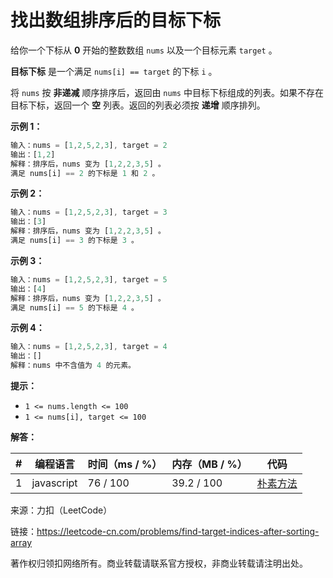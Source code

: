 # 找出数组排序后的目标下标

给你一个下标从 **0** 开始的整数数组 `nums` 以及一个目标元素 `target` 。

**目标下标** 是一个满足 `nums[i] == target` 的下标 `i` 。

将 `nums` 按 **非递减** 顺序排序后，返回由 `nums` 中目标下标组成的列表。如果不存在目标下标，返回一个 **空** 列表。返回的列表必须按 **递增** 顺序排列。

**示例 1：**

``` javascript
输入：nums = [1,2,5,2,3], target = 2
输出：[1,2]
解释：排序后，nums 变为 [1,2,2,3,5] 。
满足 nums[i] == 2 的下标是 1 和 2 。
```

**示例 2：**

``` javascript
输入：nums = [1,2,5,2,3], target = 3
输出：[3]
解释：排序后，nums 变为 [1,2,2,3,5] 。
满足 nums[i] == 3 的下标是 3 。
```

**示例 3：**

``` javascript
输入：nums = [1,2,5,2,3], target = 5
输出：[4]
解释：排序后，nums 变为 [1,2,2,3,5] 。
满足 nums[i] == 5 的下标是 4 。
```

**示例 4：**

``` javascript
输入：nums = [1,2,5,2,3], target = 4
输出：[]
解释：nums 中不含值为 4 的元素。
```

**提示：**

- `1 <= nums.length <= 100`
- `1 <= nums[i], target <= 100`

**解答：**

**#**|**编程语言**|**时间（ms / %）**|**内存（MB / %）**|**代码**
--|--|--|--|--
1|javascript|76 / 100|39.2 / 100|[朴素方法](./javascript/ac_v1.js)

来源：力扣（LeetCode）

链接：https://leetcode-cn.com/problems/find-target-indices-after-sorting-array

著作权归领扣网络所有。商业转载请联系官方授权，非商业转载请注明出处。

